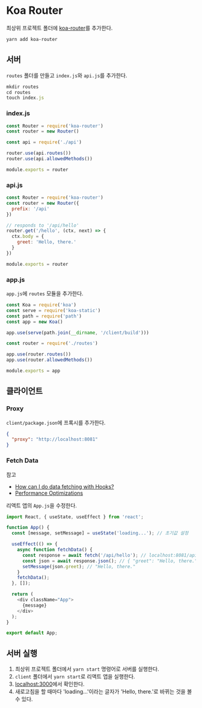 # Koa Router

최상위 프로젝트 폴더에 [koa-router](https://github.com/ZijianHe/koa-router)를 추가한다.

```bash
yarn add koa-router
```

## 서버

`routes` 폴더를 만들고 `index.js`와 `api.js`를 추가한다.

```js
mkdir routes
cd routes
touch index.js
```

### index.js

```js
const Router = require('koa-router')
const router = new Router()

const api = require('./api')

router.use(api.routes())
router.use(api.allowedMethods())

module.exports = router
```

### api.js

```js
const Router = require('koa-router')
const router = new Router({
  prefix: '/api'
})

// responds to '/api/hello'
router.get('/hello', (ctx, next) => {
  ctx.body = {
    greet: 'Hello, there.'
  }
})

module.exports = router
```

### app.js

`app.js`에 `routes` 모듈을 추가한다.

```js
const Koa = require('koa')
const serve = require('koa-static')
const path = require('path')
const app = new Koa()

app.use(serve(path.join(__dirname, '/client/build')))

const router = require('./routes')

app.use(router.routes())
app.use(router.allowedMethods())

module.exports = app
```

## 클라이언트

### Proxy

`client/package.json`에 프록시를 추가한다.

```json
{
  "proxy": "http://localhost:8081"
}
```

### Fetch Data

참고
- [How can I do data fetching with Hooks?](https://ko.reactjs.org/docs/hooks-faq.html#how-can-i-do-data-fetching-with-hooks)
- [Performance Optimizations](https://ko.reactjs.org/docs/hooks-faq.html#performance-optimizations)

리액트 앱의 `App.js`을 수정한다.

```js
import React, { useState, useEffect } from 'react';

function App() {
  const [message, setMessage] = useState('loading...'); // 초기값 설정

  useEffect(() => {
    async function fetchData() {
      const response = await fetch('/api/hello'); // localhost:8081/api/hello
      const json = await response.json(); // { "greet": "Hello, there." }
      setMessage(json.greet); // "Hello, there."
    }
    fetchData();
  }, []);

  return (
    <div className="App">
      {message}
    </div>
  );
}

export default App;
```

## 서버 실행

1. 최상위 프로젝트 폴더에서 `yarn start` 명령어로 서버를 실행한다.
1. `client` 폴더에서 `yarn start`로 리액트 앱을 실행한다.
1. [localhost:3000](//localhost:3000)에서 확인한다.
1. 새로고침을 할 때마다 'loading...'이라는 글자가 'Hello, there.'로 바뀌는 것을 볼 수 있다.

